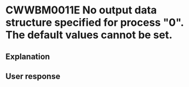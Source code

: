 # CWWBM0011E No output data structure specified for process "0". The default values cannot be set.

## Explanation

## User response